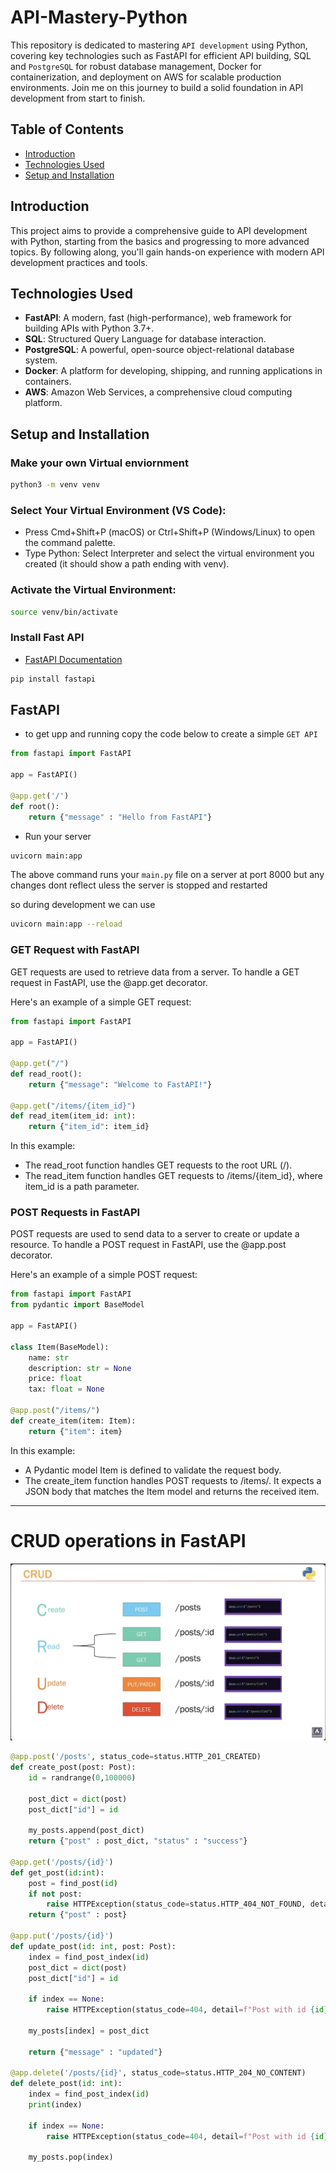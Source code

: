 # API-Mastery-Python

This repository is dedicated to mastering `API development` using Python, covering key technologies such as FastAPI for efficient API building, SQL and `PostgreSQL` for robust database management, Docker for containerization, and deployment on AWS for scalable production environments. Join me on this journey to build a solid foundation in API development from start to finish.

## Table of Contents

- [Introduction](#introduction)
- [Technologies Used](#technologies-used)
- [Setup and Installation](#setup-and-installation)

## Introduction

This project aims to provide a comprehensive guide to API development with Python, starting from the basics and progressing to more advanced topics. By following along, you'll gain hands-on experience with modern API development practices and tools.

## Technologies Used

- **FastAPI**: A modern, fast (high-performance), web framework for building APIs with Python 3.7+.
- **SQL**: Structured Query Language for database interaction.
- **PostgreSQL**: A powerful, open-source object-relational database system.
- **Docker**: A platform for developing, shipping, and running applications in containers.
- **AWS**: Amazon Web Services, a comprehensive cloud computing platform.

## Setup and Installation

### Make your own Virtual enviornment

```bash
python3 -m venv venv
```

### Select Your Virtual Environment (VS Code):

- Press Cmd+Shift+P (macOS) or Ctrl+Shift+P (Windows/Linux) to open the command palette.
- Type Python: Select Interpreter and select the virtual environment you created (it should show a path ending with venv).

### Activate the Virtual Environment:

```bash
source venv/bin/activate
```

### Install Fast API
- [FastAPI Documentation](https://fastapi.tiangolo.com)

```bash
pip install fastapi
```

## FastAPI

- to get upp and running copy the code below to create a simple `GET API`

```python
from fastapi import FastAPI

app = FastAPI()

@app.get('/')
def root():
    return {"message" : "Hello from FastAPI"}
```

- Run your server

```bash
uvicorn main:app
```

The above command runs your `main.py` file on a server at port 8000 but any changes dont reflect uless the server is stopped and restarted

so during development we can use 

```bash
uvicorn main:app --reload
```

### GET Request with FastAPI

GET requests are used to retrieve data from a server. To handle a GET request in FastAPI, use the @app.get decorator.

Here's an example of a simple GET request:

```python
from fastapi import FastAPI

app = FastAPI()

@app.get("/")
def read_root():
    return {"message": "Welcome to FastAPI!"}

@app.get("/items/{item_id}")
def read_item(item_id: int):
    return {"item_id": item_id}
```

In this example:

- The read_root function handles GET requests to the root URL (/).
- The read_item function handles GET requests to /items/{item_id}, where item_id is a path parameter.


### POST Requests in FastAPI

POST requests are used to send data to a server to create or update a resource. To handle a POST request in FastAPI, use the @app.post decorator.

Here's an example of a simple POST request:

```python
from fastapi import FastAPI
from pydantic import BaseModel

app = FastAPI()

class Item(BaseModel):
    name: str
    description: str = None
    price: float
    tax: float = None

@app.post("/items/")
def create_item(item: Item):
    return {"item": item}

```

In this example:

- A Pydantic model Item is defined to validate the request body.
- The create_item function handles POST requests to /items/. It expects a JSON body that matches the Item model and returns the received item.

<hr>

# CRUD operations in FastAPI

<img src="assets/Screenshot 2024-07-09 at 10.46.38 AM.png">

```python
@app.post('/posts', status_code=status.HTTP_201_CREATED)
def create_post(post: Post):
    id = randrange(0,100000)

    post_dict = dict(post)
    post_dict["id"] = id

    my_posts.append(post_dict)
    return {"post" : post_dict, "status" : "success"}

@app.get('/posts/{id}')
def get_post(id:int):
    post = find_post(id)
    if not post:
        raise HTTPException(status_code=status.HTTP_404_NOT_FOUND, detail=f"post with {id} not found")
    return {"post" : post}

@app.put('/posts/{id}')
def update_post(id: int, post: Post):
    index = find_post_index(id)
    post_dict = dict(post)
    post_dict["id"] = id

    if index == None:
        raise HTTPException(status_code=404, detail=f"Post with id {id} not found")
    
    my_posts[index] = post_dict
    
    return {"message" : "updated"}

@app.delete('/posts/{id}', status_code=status.HTTP_204_NO_CONTENT)
def delete_post(id: int):
    index = find_post_index(id)
    print(index)

    if index == None:
        raise HTTPException(status_code=404, detail=f"Post with id {id} not found")
    
    my_posts.pop(index)
```